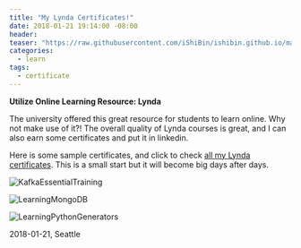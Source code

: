 ```yaml
---
title: "My Lynda Certificates!"
date: 2018-01-21 19:14:00 -08:00
header:
teaser: "https://raw.githubusercontent.com/iShiBin/ishibin.github.io/master/assets/certificates/KafkaEssentialTraining_CertificateOfCompletion.jpg"
categories:
  - learn
tags:
  - certificate
---
```


**Utilize Online Learning Resource: Lynda**

The university offered this great resource for students to learn online. Why not make use of it?! The overall quality of Lynda courses is great, and I can also earn some certificates and put it in linkedin.

Here is some sample certificates, and click to check [all my Lynda certificates](https://www.lynda.com/AllCertificates/User/11003062). This is a small start but it will become big days after days.

![KafkaEssentialTraining](https://raw.githubusercontent.com/iShiBin/ishibin.github.io/master/assets/certificates/KafkaEssentialTraining_CertificateOfCompletion.jpg)

![LearningMongoDB](https://raw.githubusercontent.com/iShiBin/ishibin.github.io/master/assets/certificates/LearningMongoDB_CertificateOfCompletion.jpg)

![LearningPythonGenerators](https://raw.githubusercontent.com/iShiBin/ishibin.github.io/master/assets/certificates/LearningPythonGenerators_CertificateOfCompletion.jpg)



2018-01-21, Seattle
